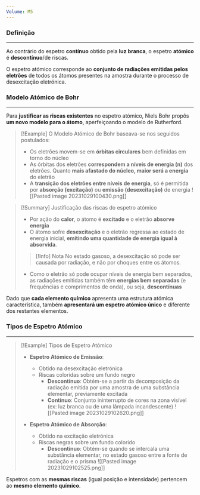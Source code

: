 ```yaml
---
Volume: M5
---
```

### Definição
---
Ao contrário do espetro **contínuo** obtido pela **luz branca**, o espetro **atómico** é **descontínuo**/de riscas. 

O espetro atómico corresponde ao **conjunto de radiações emitidas pelos eletrões** de todos os átomos presentes na amostra durante o processo de desexcitação eletrónica.
### Modelo Atómico de Bohr
---
Para **justificar as riscas existentes** no espetro atómico, Niels Bohr propôs **um novo modelo para o átomo**, aperfeiçoando o modelo de Rutherford.

>[!Example] O Modelo Atómico de Bohr baseava-se nos seguidos postulados:
>- Os eletrões movem-se em **órbitas circulares** bem definidas em torno do núcleo
>- As órbitas dos eletrões **correspondem a níveis de energia (n)** dos eletrões. Quanto **mais afastado do núcleo, maior será a energia** do eletrão
>- A **transição dos eletrões entre níveis de energia**, só é permitida por **absorção (excitação)** ou **emissão (desexcitação)** de energia 
>![[Pasted image 20231029100430.png]]

>[!Summary] Justificação das riscas do espetro atómico
>- Por ação do **calor**, o átomo é **excitado** e o eletrão **absorve energia**
>- O átomo sofre **desexcitação** e o eletrão regressa ao estado de energia inicial, **emitindo uma quantidade de energia igual à absorvida**.
>>[!Info] Nota
>>No estado gasoso, a desexcitação só pode ser causada por radiação, e não por choques entre os átomos.
>- Como o eletrão só pode ocupar níveis de energia bem separados, as radiações emitidas também têm **energias bem separadas** (e frequências e comprimentos de onda), ou seja, **descontínuas**

Dado que **cada elemento químico** apresenta uma estrutura atómica característica, também **apresentará um espetro atómico único** e diferente dos restantes elementos.
### Tipos de Espetro Atómico
---
>[!Example] Tipos de Espetro Atómico
>- **Espetro Atómico de Emissão**: 
>	- Obtido na desexcitação eletrónica
>	- Riscas coloridas sobre um fundo negro
>		- **Descontínuo**: Obtém-se a partir da decomposição da radiação emitida por uma amostra de uma substância elementar, previamente excitada
>		- **Contínuo**: Conjunto ininterrupto de cores na zona visível (ex: luz branca ou de uma lâmpada incandescente)
>![[Pasted image 20231029102620.png]]
>
>- **Espetro Atómico de Absorção**:
>	- Obtido na excitação eletrónica
>	- Riscas negras sobre um fundo colorido
>		- **Descontínuo**: Obtém-se quando se intercala uma substância elementar, no estado gasoso entre a fonte de radiação e o prisma
>![[Pasted image 20231029102525.png]]

Espetros com as **mesmas riscas** (igual posição e intensidade) pertencem ao **mesmo elemento químico**.
